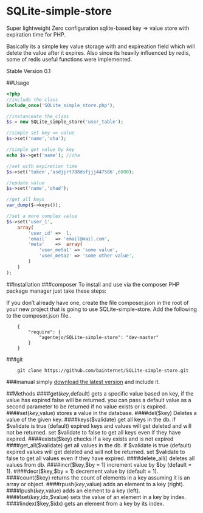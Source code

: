 SQLite-simple-store
===================

Super lightweight Zero configuration sqlite-based key => value store with expiration time for PHP.

Basically its a simple key value storage with and expireation field which will delete the value after it expires.
Also since its heavily influenced by redis, some of redis useful functions were implemented.

Stable Version 0.1


##Usage

```php
<?php 
//include the class
include_once('SQLite_simple_store.php');

//instanceate the class
$s = new SQLite_simple_store('user_table');

//simple set key => value
$s->set('name','oha');

//simple get value by key
echo $s->get('name'); //oha

//set with expiretion time
$s->set('token','asdjjrt788dsfjjj447586',6000);

//update value
$s->set('name','ohad');

//get all keys
var_dump($->keys());

//set a more complex value
$s->set('user_1',
    array(
        'user_id' =>  1,
        'email'   => 'email@mail.com',
        'meta'    =>  array(
            'user_meta1' => 'some value',
            'user_meta2' => 'some other value',
        )
    )
);

```

##Installation
###composer
To install and use via the composer PHP package manager just take these steps:

If you don’t already have one, create the file composer.json in the root of your new project that is going to use SQLite-simple-store.
Add the following to the composer.json file..
```
	{
	    "require": {
	        "agentejo/SQLite-simple-store": "dev-master"
	    }
	}
```
###git
```
	git clone https://github.com/bainternet/SQLite-simple-store.git
```

###manual
	    simply [download the latest version][1] and include it.

##Methods
####get($key,$default)
    gets a specific value based on key, if the value has expired false will be returned. you can pass a default value as a second parameter to be returned if no value exists or is expired.
####set($key,$value)
    stores a value in the database.
####del($key)
    Deletes a value of the given key.
####keys($validate)
    get all keys in the db.
    if $validate is true (default) expired keys and values will get deleted and will not be returned. set $validate to false to get all keys even if they have expired.
####exists($key)
    checks if a key exists and is not expired
####get_all($validate)
    get all values in the db.
    if $validate is true (default) expired values will get deleted and will not be returned. set $validate to false to get all values even if they have expired.
####delete_all()
    deletes all values from db.
####incr($key,$by = 1)
    increment value by $by (default = 1).
####decr($key,$by = 1)
    decrement value by (default = 1).
####count($key)
    returns the count of elements in a key assuming it is an array or object.
####rpush($key,$value)
    adds an element to a key (right).
####lpush($key,$value)
    adds an element to a key (left).
####lset($key,$idx,$value)
    sets the value of an element in a key by index.
####lindex($key,$idx)
    gets an element from a key by its index.


  [1]: https://github.com/bainternet/SQLite-simple-store/releases